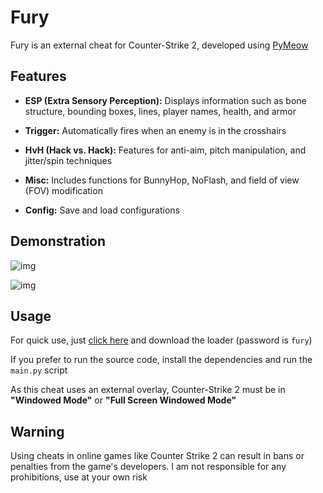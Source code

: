 # Fury

Fury is an external cheat for Counter-Strike 2, developed using [PyMeow](https://github.com/qb-0/pyMeow)

## Features

- **ESP (Extra Sensory Perception):** Displays information such as bone structure, bounding boxes, lines, player names, health, and armor

- **Trigger:** Automatically fires when an enemy is in the crosshairs

- **HvH (Hack vs. Hack):** Features for anti-aim, pitch manipulation, and jitter/spin techniques

- **Misc:** Includes functions for BunnyHop, NoFlash, and field of view (FOV) modification

- **Config:** Save and load configurations

## Demonstration

![img](https://github.com/gabsroot/Fury/assets/101952389/a873f387-1b7f-4d07-8325-3bf8766a36e4)

![img](https://github.com/gabsroot/Fury/assets/101952389/1a4a8901-673f-49bc-b804-a90a2239d6dd)

## Usage

For quick use, just [click here](https://github.com/gabsroot/fury/releases/download/1.0/loader.zip) and download the loader (password is `fury`)

If you prefer to run the source code, install the dependencies and run the `main.py` script

As this cheat uses an external overlay, Counter-Strike 2 must be in **"Windowed Mode"** or **"Full Screen Windowed Mode"**

## Warning

Using cheats in online games like Counter Strike 2 can result in bans or penalties from the game's developers. I am not responsible for any prohibitions, use at your own risk


